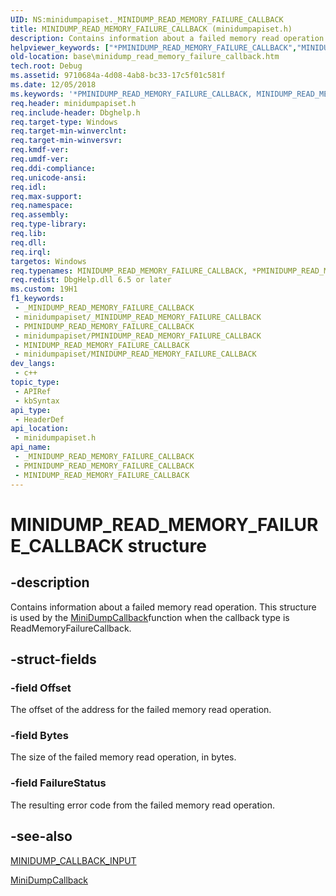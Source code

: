 ```yaml
---
UID: NS:minidumpapiset._MINIDUMP_READ_MEMORY_FAILURE_CALLBACK
title: MINIDUMP_READ_MEMORY_FAILURE_CALLBACK (minidumpapiset.h)
description: Contains information about a failed memory read operation.
helpviewer_keywords: ["*PMINIDUMP_READ_MEMORY_FAILURE_CALLBACK","MINIDUMP_READ_MEMORY_FAILURE_CALLBACK","MINIDUMP_READ_MEMORY_FAILURE_CALLBACK structure","PMINIDUMP_READ_MEMORY_FAILURE_CALLBACK","PMINIDUMP_READ_MEMORY_FAILURE_CALLBACK structure pointer","_MINIDUMP_READ_MEMORY_FAILURE_CALLBACK","base.minidump_read_memory_failure_callback","minidumpapiset/MINIDUMP_READ_MEMORY_FAILURE_CALLBACK","minidumpapiset/PMINIDUMP_READ_MEMORY_FAILURE_CALLBACK"]
old-location: base\minidump_read_memory_failure_callback.htm
tech.root: Debug
ms.assetid: 9710684a-4d08-4ab8-bc33-17c5f01c581f
ms.date: 12/05/2018
ms.keywords: '*PMINIDUMP_READ_MEMORY_FAILURE_CALLBACK, MINIDUMP_READ_MEMORY_FAILURE_CALLBACK, MINIDUMP_READ_MEMORY_FAILURE_CALLBACK structure, PMINIDUMP_READ_MEMORY_FAILURE_CALLBACK, PMINIDUMP_READ_MEMORY_FAILURE_CALLBACK structure pointer, _MINIDUMP_READ_MEMORY_FAILURE_CALLBACK, base.minidump_read_memory_failure_callback, minidumpapiset/MINIDUMP_READ_MEMORY_FAILURE_CALLBACK, minidumpapiset/PMINIDUMP_READ_MEMORY_FAILURE_CALLBACK'
req.header: minidumpapiset.h
req.include-header: Dbghelp.h
req.target-type: Windows
req.target-min-winverclnt: 
req.target-min-winversvr: 
req.kmdf-ver: 
req.umdf-ver: 
req.ddi-compliance: 
req.unicode-ansi: 
req.idl: 
req.max-support: 
req.namespace: 
req.assembly: 
req.type-library: 
req.lib: 
req.dll: 
req.irql: 
targetos: Windows
req.typenames: MINIDUMP_READ_MEMORY_FAILURE_CALLBACK, *PMINIDUMP_READ_MEMORY_FAILURE_CALLBACK
req.redist: DbgHelp.dll 6.5 or later
ms.custom: 19H1
f1_keywords:
 - _MINIDUMP_READ_MEMORY_FAILURE_CALLBACK
 - minidumpapiset/_MINIDUMP_READ_MEMORY_FAILURE_CALLBACK
 - PMINIDUMP_READ_MEMORY_FAILURE_CALLBACK
 - minidumpapiset/PMINIDUMP_READ_MEMORY_FAILURE_CALLBACK
 - MINIDUMP_READ_MEMORY_FAILURE_CALLBACK
 - minidumpapiset/MINIDUMP_READ_MEMORY_FAILURE_CALLBACK
dev_langs:
 - c++
topic_type:
 - APIRef
 - kbSyntax
api_type:
 - HeaderDef
api_location:
 - minidumpapiset.h
api_name:
 - _MINIDUMP_READ_MEMORY_FAILURE_CALLBACK
 - PMINIDUMP_READ_MEMORY_FAILURE_CALLBACK
 - MINIDUMP_READ_MEMORY_FAILURE_CALLBACK
---
```


# MINIDUMP_READ_MEMORY_FAILURE_CALLBACK structure


## -description

Contains information about a failed memory read operation. This structure is used by the <a href="/windows/desktop/api/minidumpapiset/nc-minidumpapiset-minidump_callback_routine">MiniDumpCallback</a>function when the callback type is ReadMemoryFailureCallback.

## -struct-fields

### -field Offset

The offset of the address for the failed memory read operation.

### -field Bytes

The size of the failed memory read operation, in bytes.

### -field FailureStatus

The resulting error code from the failed memory read operation.

## -see-also

<a href="/windows/win32/api/minidumpapiset/ns-minidumpapiset-minidump_callback_input">MINIDUMP_CALLBACK_INPUT</a>



<a href="/windows/desktop/api/minidumpapiset/nc-minidumpapiset-minidump_callback_routine">MiniDumpCallback</a>

